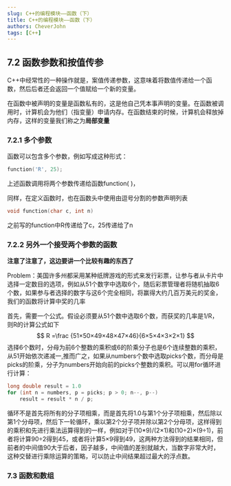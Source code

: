 ```yaml
---
slug: C++的编程模块——函数（下）
title: C++的编程模块——函数（下）
authors: CheverJohn
tags: [C++]
---
```



## 7.2	函数参数和按值传参

C++中经常性的一种操作就是，案值传递参数，这意味着将数值传递给一个函数，然后后者还会返回一个值赋给一个新的变量。



在函数中被声明的变量是函数私有的，这是他自己凭本事声明的变量。在函数被调用时，计算机会为他们（指变量）申请内存。在函数结束的时候，计算机会释放掉内存，这样的变量我们称之为**局部变量**



### 7.2.1	多个参数

函数可以包含多个参数，例如写成这种形式：

```C++
function('R', 25);
```

上述函数调用将两个参数传递给函数function( )，

同样，在定义函数时，也在函数头中使用由逗号分割的参数声明列表

```C++
void function(char c, int n)
```

之前写的function中R传递给了c，25传递给了n



### 7.2.2	另外一个接受两个参数的函数

**注意了注意了，这边要讲一个比较有趣的东西了**



Problem：美国许多州都采用某种纸牌游戏的形式来发行彩票，让参与者从卡片中选择一定数目的选项，例如从51个数字中选取6个，随后彩票管理者将随机抽取6个数，如果参与者选择的数字与这6个完全相同，将赢得大约几百万美元的奖金，我们的函数将计算中奖的几率



首先，需要一个公式。假设必须要从51个数中选取6个数，而获奖的几率是1/R，则R的计算公式如下
$$
R =\frac  {51×50×49×48×47×46}{6×5×4×3×2×1}
$$
选择6个数时，分母为前6个整数的乘积或6的阶乘分子也是6个连续整数的乘积，从51开始依次递减一,推而广之，如果从numbers个数中选取picks个数，而分母是picks的阶乘，分子为numbers开始向前的picks个整数的乘积。可以用for循环进行计算：

```C++
long double result = 1.0
for (int n = numbers, p = picks; p > 0; n--, p--)
    result = result * n / p;
```

循环不是首先将所有的分子项相乘，而是首先将1.0与第1个分子项相乘，然后除以第1个分母项，然后下一轮循环，乘以第2个分子项并除以第2个分母项，这样得到的乘积和先进行乘法运算得到的一样，例如对于(10*9)/(2×1)和(10÷2)×(9÷1)，前者将计算90÷2得到45，或者将计算5×9得到49，这两种方法得到的结果相同，但前者的中间值90大于后者，因子越多，中间值的差别就越大，当数字非常大时，这种交替进行乘除运算的策略，可以防止中间结果超过最大的浮点数。





### 7.3	函数和数组



























